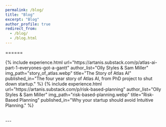 ```yaml
---
permalink: /blog/
title: "Blog"
excerpt: "Blog"
author_profile: true
redirect_from:
  - /blog/
  - /blog.html
---
```


======
<table style="border: none">  
	{%  include experience.html
		url="https://artanis.substack.com/p/atlas-ai-part-1-everyones-got-a-gantt"
        author_list="Olly Styles & Sam Miller"
		img_path="story_of_atlas.webp"
		title="The Story of Atlas AI"
    published_in="The four year story of Atlas AI, from PhD project to shut down startup."
	%}
	{%  include experience.html
		url="https://artanis.substack.com/p/risk-based-planning"
        author_list="Olly Styles & Sam Miller"
		img_path="risk-based-planning.webp"
		title="Risk-Based Planning"
    published_in="Why your startup should avoid Intuitive Planning."
	%}

</table>
---